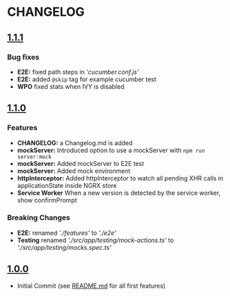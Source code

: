 # CHANGELOG

## [1.1.1](https://github.com/rickvandermey/angular-starterkit/tree/1.1.1)

### Bug fixes

-   **E2E:** fixed path steps in _'cucumber.conf.js'_
-   **E2E:** added `@skip` tag for example cucumber test
-   **WPO** fixed stats when IVY is disabled

## [1.1.0](https://github.com/rickvandermey/angular-starterkit/tree/1.1.0)

### Features

-   **CHANGELOG:** a Changelog.md is added
-   **mockServer:** Introduced option to use a mockServer with `npm run server:mock`
-   **mockServer:** Added mockServer to E2E test
-   **mockServer:** Added mock environment
-   **httpInterceptor:** Added httpInterceptor to watch all pending XHR calls in applicationState inside NGRX store
-   **Service Worker** When a new version is detected by the service worker, show confirmPrompt

### Breaking Changes

-   **E2E:** renamed _'./features'_ to _'./e2e'_
-   **Testing** renamed _'./src/app/testing/mock-actions.ts'_ to _'./src/app/testing/mocks.spec.ts'_

## [1.0.0](https://github.com/rickvandermey/angular-starterkit/tree/1.0.0)

-   Initial Commit (see [README.md](https://github.com/rickvandermey/angular-starterkit/blob/1.0.0/README.md) for all first features)
